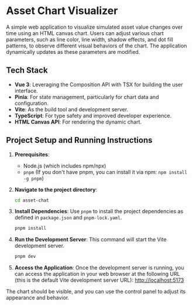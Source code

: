 # Asset Chart Visualizer

A simple web application to visualize simulated asset value changes over time using an HTML canvas chart. Users can adjust various chart parameters, such as line color, line width, shadow effects, and dot fill patterns, to observe different visual behaviors of the chart. The application dynamically updates as these parameters are modified.

## Tech Stack

*   **Vue 3**: Leveraging the Composition API with TSX for building the user interface.
*   **Pinia**: For state management, particularly for chart data and configuration.
*   **Vite**: As the build tool and development server.
*   **TypeScript**: For type safety and improved developer experience.
*   **HTML Canvas API**: For rendering the dynamic chart.

## Project Setup and Running Instructions

1.  **Prerequisites**:
    *   Node.js (which includes npm/npx)
    *   `pnpm` (If you don't have pnpm, you can install it via npm: `npm install -g pnpm`)

2.  **Navigate to the project directory**:
    ```bash
    cd asset-chat
    ```

3.  **Install Dependencies**:
    Use `pnpm` to install the project dependencies as defined in `package.json` and `pnpm-lock.yaml`.
    ```bash
    pnpm install
    ```

4.  **Run the Development Server**:
    This command will start the Vite development server.
    ```bash
    pnpm dev
    ```

5.  **Access the Application**:
    Once the development server is running, you can access the application in your web browser at the following URL (this is the default Vite development server URL):
    [http://localhost:5173](http://localhost:5173)

The chart should be visible, and you can use the control panel to adjust its appearance and behavior.
